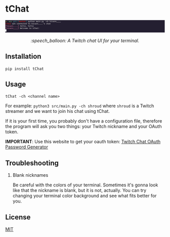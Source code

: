 # tChat

<div align="center">
 <img src="./img/new_version.png">
 <p> <i> :speech_balloon: A Twitch chat UI for your terminal. </i> </p>
</div>

## Installation

```
pip install tChat
```

## Usage

```
tChat -ch <channel name>
```

For example: `python3 src/main.py -ch shroud` where `shroud` is a Twitch streamer and we want to join his chat using tChat.

If it is your first time, you probably don't have a configuration file, therefore the program will ask you two things: your Twitch nickname and your OAuth token.

**IMPORTANT**: Use this website to get your oauth token: [Twitch Chat OAuth Password Generator](https://twitchapps.com/tmi/)

## Troubleshooting

1. Blank nicknames

   Be careful with the colors of your terminal. Sometimes it's gonna look like that the nickname is blank, but it is not, actually. You can try changing your terminal color background and see what fits better for you.

## License
[MIT](./LICENSE)

